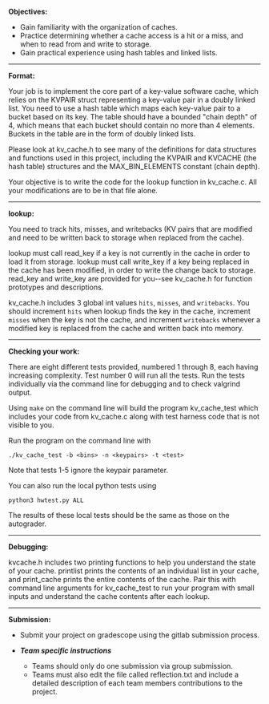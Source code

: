 **Objectives:**
- Gain familiarity with the organization of caches.
- Practice determining whether a cache access is a hit or a miss, and
when to read from and write to storage.
- Gain practical experience using hash tables and linked lists.

---

**Format:**

Your job is to implement the core part of a key\-value software cache, which
relies on the KVPAIR struct representing a key\-value pair in a doubly linked list.
You need to use a hash table which maps each key\-value pair to a bucket
based on its key. The table should have a bounded "chain depth" of 4, which
means that each bucket should contain no more than 4 elements. Buckets
in the table are in the form of doubly linked lists.

Please look at kv_cache.h to see many of the definitions for data structures
and functions used in this project,
including the KVPAIR and KVCACHE (the hash table) structures
and the MAX_BIN_ELEMENTS constant (chain depth).

Your objective is to write the code for the lookup function in kv_cache.c. All your 
modifications are to be in that file alone.

---

**lookup:**

You need to track hits, misses, and writebacks (KV pairs that are modified and
need to be written back to storage when replaced from the cache).

lookup must call read_key if a key is not currently in the cache in order to
load it from storage.
lookup must call write_key if a key being replaced in the cache has been modified,
in order to write the change back to storage.
read_key and write_key are provided for you--see kv_cache.h for function prototypes
and descriptions.

kv_cache.h includes 3 global int values `hits`, `misses`, and `writebacks`.
You should increment `hits` when lookup finds the key in the cache, increment `misses`
when the key is not the cache, and increment `writebacks` whenever a modified
key is replaced from the cache and written back into memory.

---

**Checking your work:**

There are eight different tests provided, numbered 1 through 8, each having increasing
complexity. Test number 0 will run all the tests. Run the tests individually via the command line for debugging and to check valgrind output.

Using `make` on the command line will build the program kv_cache_test which includes your code from kv_cache.c
along with test harness code that is not visible to you.

Run the program on the command line with
```
./kv_cache_test -b <bins> -n <keypairs> -t <test>
```
Note that tests 1-5 ignore the keypair parameter.

You can also run the local python tests using
```
python3 hwtest.py ALL
```
The results of these local tests should be the same as those on the autograder.

---

**Debugging:**

kvcache.h includes two printing functions to help you understand
the state of your cache. printlist prints the contents of
an individual list in your cache, and print_cache prints the entire contents
of the cache. Pair this with command line arguments for kv_cache_test
to run your program with small inputs and understand the cache contents
after each lookup.

---

**Submission:**

- Submit your project on gradescope using the gitlab submission process.

- ***Team specific instructions*** 
  - Teams should only do one submission via group submission.
  - Teams must also edit the file called reflection.txt and include a detailed description of each team members contributions to the project.
